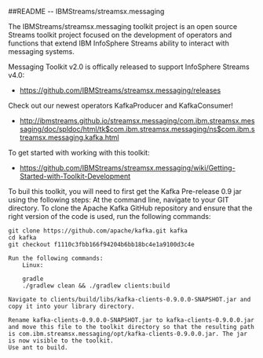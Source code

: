 ##README --  IBMStreams/streamsx.messaging

The IBMStreams/streamsx.messaging toolkit project is an open source Streams toolkit project focused on the development of operators and functions that extend IBM InfoSphere Streams ability to interact with messaging systems.

Messaging Toolkit v2.0 is offically released to support InfoSphere Streams v4.0:
* https://github.com/IBMStreams/streamsx.messaging/releases

Check out our newest operators KafkaProducer and KafkaConsumer!
* http://ibmstreams.github.io/streamsx.messaging/com.ibm.streamsx.messaging/doc/spldoc/html/tk$com.ibm.streamsx.messaging/ns$com.ibm.streamsx.messaging.kafka.html

To get started with working with this toolkit:
* https://github.com/IBMStreams/streamsx.messaging/wiki/Getting-Started-with-Toolkit-Development


To buil this toolkit, you will need to first get the Kafka Pre-release 0.9 jar using the following steps:
    At the command line, navigate to your GIT directory.
    To clone the Apache Kafka GitHub repository and ensure that the right version of the code is used, run the following commands:

    git clone https://github.com/apache/kafka.git kafka 
    cd kafka 
    git checkout f1110c3fbb166f94204b6bb18bc4e1a9100d3c4e 

    Run the following commands:
        Linux:

        gradle 
        ./gradlew clean && ./gradlew clients:build

    Navigate to clients/build/libs/kafka-clients-0.9.0.0-SNAPSHOT.jar and copy it into your library directory.
    
    Rename kafka-clients-0.9.0.0-SNAPSHOT.jar to kafka-clients-0.9.0.0.jar and move this file to the toolkit directory so that the resulting path is com.ibm.streamsx.messaging/opt/kafka-clients-0.9.0.0.jar. The jar is now visible to the toolkit.
    Use ant to build.
